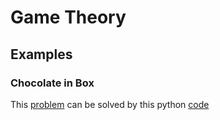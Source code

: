 # Game Theory

## Examples

### Chocolate in Box
This [problem](https://www.hackerrank.com/challenges/chocolate-in-box/problem) can be
solved by this python [code]()